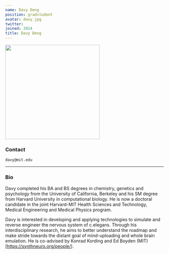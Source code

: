 ```yaml
---
name: Davy Deng
position: gradstudent
avatar: davy.jpg
twitter:
joined: 2024
title: Davy Deng
---
```


<img width="300" src="{{site.baseurl}}/images/people/{{page.avatar}}" data-action="zoom">

### Contact

<i class="fa fa-envelope-o"></i>  `davy@mit.edu`<br>

<hr>

### Bio

Davy completed his BA and BS degrees in chemistry, genetics and psychology from the University of California, Berkeley and his SM degree from Harvard University in computational biology. He is now a doctoral candidate in the joint Harvard-MIT Health Sciences and Technology, Medical Engineering and Medical Physics program. 

Davy is interested in developing and applying technologies to simulate and reverse engineer the nervous system of c.elegans. Through his interdisciplinary research, he aims to better understand the roadmap and make stride towards the distant goal of mind-uploading and whole brain emulation. He is co-advised by Konrad Kording and Ed Boyden (MIT) [https://synthneuro.org/people/].

